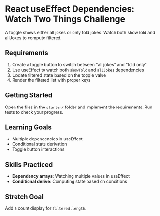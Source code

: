 # React useEffect Dependencies: Watch Two Things Challenge

A toggle shows either all jokes or only told jokes. Watch both showTold and allJokes to compute filtered.

## Requirements

1. Create a toggle button to switch between "all jokes" and "told only"
2. Use useEffect to watch both `showTold` and `allJokes` dependencies
3. Update filtered state based on the toggle value
4. Render the filtered list with proper keys

## Getting Started

Open the files in the `starter/` folder and implement the requirements. Run tests to check your progress.

## Learning Goals

- Multiple dependencies in useEffect
- Conditional state derivation
- Toggle button interactions

## Skills Practiced

- **Dependency arrays**: Watching multiple values in useEffect
- **Conditional derive**: Computing state based on conditions

## Stretch Goal

Add a count display for `filtered.length`.